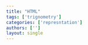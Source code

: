 ```yaml
---
title: "HTML"
tags: ['trignometry']
categories: ['represntation']
authors: ['']
layout: single
---
```

